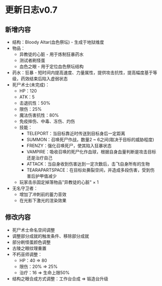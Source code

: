 # 更新日志v0.7



## 新增内容

- 结构：Bloody Altar(血色祭坛) - 生成于地狱维度
- 物品：
     - 异教徒的心脏 - 用于炼制狂暴药水
     - 测试者刷怪蛋
     - 血色之眼 - 用于定位血色祭坛结构
- 药水：狂暴 - 短时间内提高速度、力量属性，提供攻击抗性，提高幅度基于等级，药效结束后陷入虚弱状态
- 死尸术士(未完成)：
     - HP：120
     - ATK：5
     - 击退抗性：50%
     - 限伤：25%
     - 魔法伤害抗性：80%
     - 免疫摔伤、中毒、冻伤、灼伤
     - 技能：
          - TELEPORT：当目标靠近时传送到目标身后一定距离
          - SUMMON：召唤死尸作战，数量2 ~ 6之间(取决于目标的威胁程度)
          - FRENZY：强化召唤死尸，使其陷入狂暴状态
          - VAMPIRE：吸收召唤的死尸化作血球，根据自身血量判断是攻击目标还是治疗自己
          - ATTACK：当自身收到伤害达到一定次数后，击飞自身所有的生物
          - TEARAPARTSPACE：在目标处撕裂空间，并造成多段伤害，受到伤害后护甲值减少
     - 玩家击杀固定掉落物品"异教徒的心脏" × 1
- 无名守卫者：
     - 增加了冲刺前的蓄力音效
     - 在光影下激光的渲染效果


## 修改内容

- 死尸术士命名空间调整
- 调整部分成就的触发条件、移除部分成就
- 部分刷怪蛋颜色调整
- 古陵之眼纹理重置
- 不朽巫师调整：
     - HP：40 => 80
     - 限伤：20% => 25%
     - 治疗：16 => 生命上限50%  
- 结构之眼合成方式调整：工作台合成 => 锻造台升级
